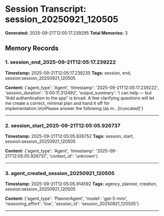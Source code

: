 # Session Transcript: session_20250921_120505

**Generated:** 2025-09-21T12:05:17.239295
**Total Memories:** 3

## Memory Records

### 1. session_end_2025-09-21T12:05:17.239222

**Timestamp:** 2025-09-21T12:05:17.239235
**Tags:** session, end, session:session_20250921_120505

**Content:** {'agent_type': 'Agent', 'timestamp': '2025-09-21T12:05:17.239222', 'session_duration': '0:00:11.312492', 'output_summary': 'I can help — but “Add authentication to the app” is broad. A few clarifying questions will let me create a correct, minimal plan and hand it off for implementation.\n\nPlease answer the following (as m...[truncated]'}

---

### 2. session_start_2025-09-21T12:05:05.926737

**Timestamp:** 2025-09-21T12:05:05.926752
**Tags:** session, start, session:session_20250921_120505

**Content:** {'agent_type': 'Agent', 'timestamp': '2025-09-21T12:05:05.926737', 'context_id': 'unknown'}

---

### 3. agent_created_session_20250921_120505

**Timestamp:** 2025-09-21T12:05:05.914592
**Tags:** agency, planner, creation, session:session_20250921_120505

**Content:** {'agent_type': 'PlannerAgent', 'model': 'gpt-5-mini', 'reasoning_effort': 'low', 'session_id': 'session_20250921_120505'}

---

